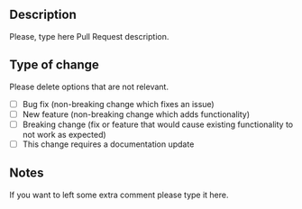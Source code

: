 ## Description

 Please, type here Pull Request description.

## Type of change

 Please delete options that are not relevant.

 - [ ] Bug fix (non-breaking change which fixes an issue)
 - [ ] New feature (non-breaking change which adds functionality)
 - [ ] Breaking change (fix or feature that would cause existing functionality to not work as expected)
 - [ ] This change requires a documentation update

## Notes

 If you want to left some extra comment please type it here.
